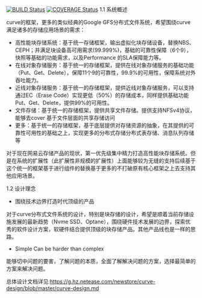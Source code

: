 [![BUILD Status](http://59.111.93.165:8080/job/curve_multijob/lastBuild/buildStatus)](http://59.111.93.165:8080/job/curve_multijob/lastBuild)
[![COVERAGE Status](http://59.111.93.165:8080/job/curve_multijob/)](http://59.111.93.165:8080/job/curve_multijob/HTML_20Report/)
1.1 系统概述

curve的框架，更多的类似经典的Google GFS分布式文件系统，希望围绕curve满足诸多的存储应用场景的需求：

- 高性能块存储系统：基于统一存储框架，输出虚拟化块存储设备，替换NBS、CEPH；并满足块设备高可用需求(99.999%)，基础的可靠性保障（6个9），快照等基础的功能需求，以及Performance 的SLA保障能力等。
- 在线对象存储服务：基于统一的存储框架，提供在线对象存储服务的基础功能（Put、Get、Delete），保障11个9的可靠性，99.9%的可用性，保障系统对外吞吐能力。
- 近线对象存储服务：基于统一的存储框架，提供近线对象存储服务，可以支持通过EC（Erase Code）实现更低（50%）的存储成本，同样提供基础功能Put、Get、Delete，提供99%的可用性。
- 文件存储：基于统一的存储框架，提供共享文件存储。提供支持NFSv4协议，能够去cover 基于文件层面的共享存储访问
- 更多：基于统一的存储框架，基于底层提供对存储资源的抽象，在其提供的可靠性可用性的基础之上，实现更多的分布式存储分布式表存储、消息队列存储等

对于现在网易云存储产品的现状，第一优先级集中精力打造高性能块存储系统。但是在系统的扩展性（此扩展性非规模的扩展性）上面能够较为无缝的支持后续基于这个统一的框架基于进行组件的替换基于更多的不打破原有核心框架之上去支持其他应用场景。

1.2 设计理念

- 围绕技术边界打造时代顶级的产品

对于curve分布式文件系统的设计，特别是块存储的设计，希望是顺着当前存储设施发展的最新趋势（Nvme SSD、Optane），围绕硬件技术发展的边界，探索优秀的软件设计方案，软硬件结合提供顶级的块存储产品。其他产品线也是一样的思路。

- Simple Can be harder than complex

能够切中问题的要害，了解问题的本质，全面了解解决问题的方案，选择最简单的方案来解决问题。


总体设计文档详见:https://g.hz.netease.com/newstore/curve-design/blob/master/curve-design.md
